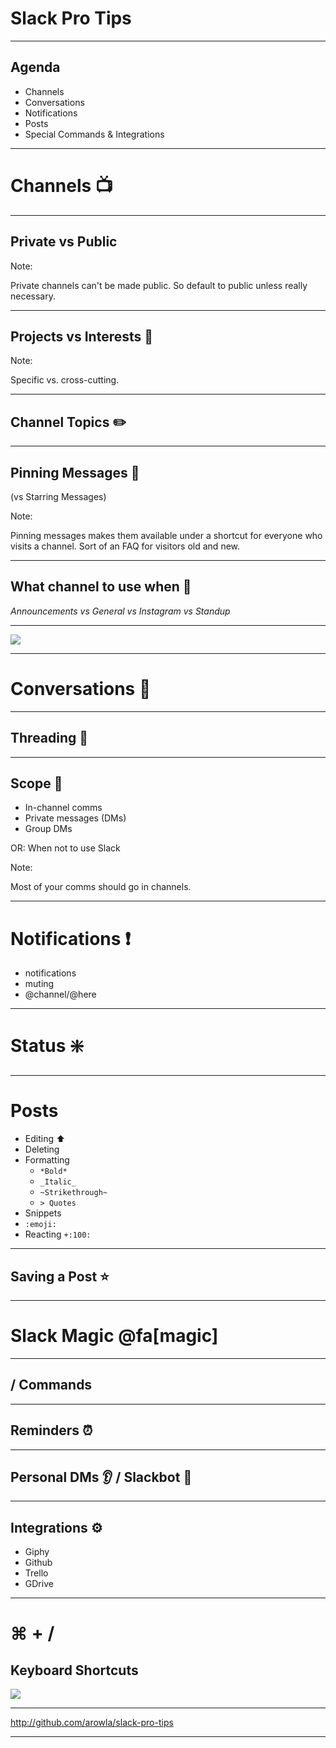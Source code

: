 # Slack Pro Tips

---

## Agenda

* Channels
* Conversations
* Notifications
* Posts
* Special Commands & Integrations

---

# Channels 📺

---

## Private vs Public

Note:

Private channels can't be made public. So default to public unless really necessary.

---

## Projects vs Interests 💭

Note:

Specific vs. cross-cutting.

---

## Channel Topics ✏️

---

## Pinning Messages 📌

(vs Starring Messages)

Note:

Pinning messages makes them available under a shortcut for everyone who visits a channel.
Sort of an FAQ for visitors old and new.

---

## What channel to use when 🦝

_Announcements vs General vs Instagram vs Standup_

---

![](assets/img/Raccoon.jpg)

---

# Conversations 💬

---

## Threading 🧵

---

## Scope 📣

- In-channel comms
- Private messages (DMs)
- Group DMs

OR: When not to use Slack

Note:

Most of your comms should go in channels.

---

# Notifications ❗️

- notifications
- muting
- @channel/@here

---

# Status ❇️

--- 

# Posts
- Editing ⬆️
- Deleting
- Formatting
  - `*Bold*`
  - `_Italic_`
  - `~Strikethrough~`
  - `> Quotes`
- Snippets
- `:emoji:`
- Reacting
    `+:100:`

---

## Saving a Post ⭐️

---

# Slack Magic @fa[magic]

---

## / Commands

---

## Reminders ⏰

---

## Personal DMs 👂 / Slackbot 🤖

---

## Integrations ⚙️

- Giphy
- Github
- Trello
- GDrive

---

# ⌘ + /
## Keyboard Shortcuts

![](assets/img/kb-menu.png)

---

http://github.com/arowla/slack-pro-tips

---
